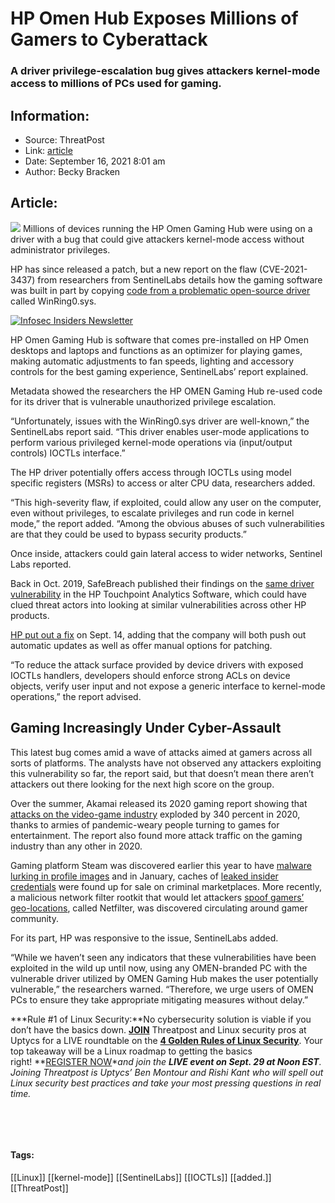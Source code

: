 # HP Omen Hub Exposes Millions of Gamers to Cyberattack
### A driver privilege-escalation bug gives attackers kernel-mode access to millions of PCs used for gaming.

## Information:
+ Source: ThreatPost
+ Link: [article](https://kasperskycontenthub.com/threatpost-global/?p=169739)
+ Date: September 16, 2021  8:01 am
+ Author: Becky Bracken


## Article:
![](https://media.threatpost.com/wp-content/uploads/sites/103/2021/09/16075545/the-omen-e1631793363106.jpg)
Millions of devices running the HP Omen Gaming Hub were using on a driver with a bug that could give attackers kernel-mode access without administrator privileges.


HP has since released a patch, but a new report on the flaw (CVE-2021-3437) from researchers from SentinelLabs details how the gaming software was built in part by copying [code from a problematic open-source driver](https://www.sentinelone.com/labs/cve-2021-3437-hp-omen-gaming-hub-privilege-escalation-bug-hits-millions-of-gaming-devices/) called WinRing0.sys.


[![Infosec Insiders Newsletter](https://media.threatpost.com/wp-content/uploads/sites/103/2021/07/10165815/infosec_insiders_in_article_promo.png)](https://threatpost.com/infosec-insider-subscription-page/?utm_source=ART&utm_medium=ART&utm_campaign=InfosecInsiders_Newsletter_Promo/)


HP Omen Gaming Hub is software that comes pre-installed on HP Omen desktops and laptops and functions as an optimizer for playing games, making automatic adjustments to fan speeds, lighting and accessory controls for the best gaming experience, SentinelLabs’ report explained.


Metadata showed the researchers the HP OMEN Gaming Hub re-used code for its driver that is vulnerable unauthorized privilege escalation.


“Unfortunately, issues with the WinRing0.sys driver are well-known,” the SentinelLabs report said. “This driver enables user-mode applications to perform various privileged kernel-mode operations via (input/output controls) IOCTLs interface.”


The HP driver potentially offers access through IOCTLs using model specific registers (MSRs) to access or alter CPU data, researchers added.


“This high-severity flaw, if exploited, could allow any user on the computer, even without privileges, to escalate privileges and run code in kernel mode,” the report added. “Among the obvious abuses of such vulnerabilities are that they could be used to bypass security products.”


Once inside, attackers could gain lateral access to wider networks, Sentinel Labs reported.


Back in Oct. 2019, SafeBreach published their findings on the [same driver vulnerability](https://www.safebreach.com/blog/2019/hp-touchpoint-analytics/) in the HP Touchpoint Analytics Software, which could have clued threat actors into looking at similar vulnerabilities across other HP products.


[HP put out a fix](https://support.hp.com/us-en/document/ish_4610088-4610112-16/hpsbgn03726) on Sept. 14, adding that the company will both push out automatic updates as well as offer manual options for patching.


“To reduce the attack surface provided by device drivers with exposed IOCTLs handlers, developers should enforce strong ACLs on device objects, verify user input and not expose a generic interface to kernel-mode operations,” the report advised.


**Gaming Increasingly Under Cyber-Assault**
-------------------------------------------


This latest bug comes amid a wave of attacks aimed at gamers across all sorts of platforms. The analysts have not observed any attackers exploiting this vulnerability so far, the report said, but that doesn’t mean there aren’t attackers out there looking for the next high score on the group.


Over the summer, Akamai released its 2020 gaming report showing that [attacks on the video-game industry](https://threatpost.com/attackers-gaming-industry/167183/) exploded by 340 percent in 2020, thanks to armies of pandemic-weary people turning to games for entertainment. The report also found more attack traffic on the gaming industry than any other in 2020.


Gaming platform Steam was discovered earlier this year to have [malware lurking in profile images](https://threatpost.com/steam-gaming-delivering-malware/166784/) and in January, caches of [leaked insider credentials](https://threatpost.com/game-publishers-hit-by-leaked-credentials/162725/) were found up for sale on criminal marketplaces. More recently, a malicious network filter rootkit that would let attackers [spoof gamers’ geo-locations](https://threatpost.com/microsoft-malicious-rootkit-gaming/167323/), called Netfilter, was discovered circulating around gamer community.


For its part, HP was responsive to the issue, SentinelLabs added.


“While we haven’t seen any indicators that these vulnerabilities have been exploited in the wild up until now, using any OMEN-branded PC with the vulnerable driver utilized by OMEN Gaming Hub makes the user potentially vulnerable,” the researchers warned. “Therefore, we urge users of OMEN PCs to ensure they take appropriate mitigating measures without delay.”


***Rule #1 of Linux Security:**No cybersecurity solution is viable if you don’t have the basics down. **[JOIN](https://threatpost.com/webinars/4-golden-rules-linux-security/?utm_source=ART&utm_medium=ART&utm_campaign=September_Uptycs_Webinar)** Threatpost and Linux security pros at Uptycs for a LIVE roundtable on the **[4 Golden Rules of Linux Security](https://threatpost.com/webinars/4-golden-rules-linux-security/?utm_source=ART&utm_medium=ART&utm_campaign=September_Uptycs_Webinar)**. Your top takeaway will be a Linux roadmap to getting the basics right! **[REGISTER NOW](https://threatpost.com/webinars/4-golden-rules-linux-security/?utm_source=ART&utm_medium=ART&utm_campaign=September_Uptycs_Webinar)**and join the **LIVE event on Sept. 29 at Noon EST**. Joining Threatpost is Uptycs’ Ben Montour and Rishi Kant who will spell out Linux security best practices and take your most pressing questions in real time.*


 


 




#### Tags:
[[Linux]] [[kernel-mode]] [[SentinelLabs]] [[IOCTLs]] [[added.]] [[ThreatPost]]
